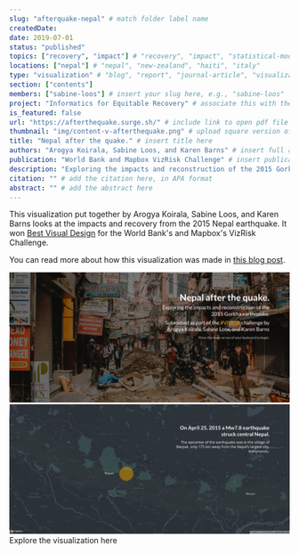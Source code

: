 ```yaml
---
slug: "afterquake-nepal" # match folder label name
createdDate:
date: 2019-07-01
status: "published"
topics: ["recovery", "impact"] # "recovery", "impact", "statistical-modeling"
locations: ["nepal"] # "nepal", "new-zealand", "haiti", "italy"
type: "visualization" # "blog", "report", "journal-article", "visualization"
section: ["contents"]
members: ["sabine-loos"] # insert your slug here, e.g., "sabine-loos"
project: "Informatics for Equitable Recovery" # associate this with the slug for a project
is_featured: false
url: "https://afterthequake.surge.sh/" # include link to open pdf file
thumbnail: "img/content-v-afterthequake.png" # upload square version of the content to img folder and add source here, e.g., "img/content-b-ier-nepal.png"
title: "Nepal after the quake." # insert title here
authors: "Arogya Koirala, Sabine Loos, and Karen Barns" # insert full author list here, to be listed publicly
publication: "World Bank and Mapbox VizRisk Challenge" # insert publication location here (like the journal)
description: "Exploring the impacts and reconstruction of the 2015 Gorkha earthquake." # insert a one sentence description here
citation: "" # add the citation here, in APA format
abstract: "" # add the abstract here
---
```


This visualization put together by Arogya Koirala, Sabine Loos, and Karen Barns looks at the impacts and recovery from the 2015 Nepal earthquake. It won [Best Visual Design](https://understandrisk.org/vizrisk-winners-and-submissions/) for the World Bank's and Mapbox's VizRisk Challenge.

You can read more about how this visualization was made in [this blog post](https://sabine-loos.com/blog-1/afterquake-visrisk).
<div class="hero-wrapper">
    <!-- Not totally sure why the public paths are failing the build rn. Todo. -->
    <img src="./afterquake-viz.png" :style="{maxWidth: '900px', margin: '0 auto'}"/>
</div>
<div class="hero-wrapper">
    <!-- Not totally sure why the public paths are failing the build rn. Todo. -->
    <img src="./afterquake-viz-map.png" :style="{maxWidth: '900px', margin: '0 0'}"/>
</div>

<Link is-button doOpenInNewTab to="https://afterthequake.surge.sh/"> Explore the visualization here</Link>